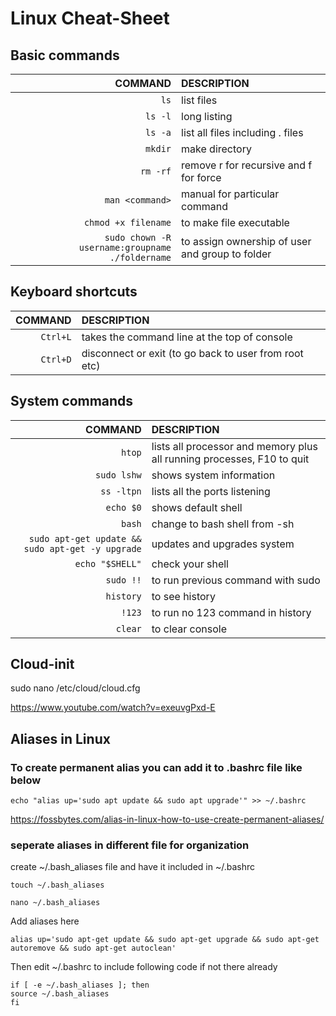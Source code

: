 # Linux Cheat-Sheet

## Basic commands
COMMAND | DESCRIPTION
---:|:---
`ls` | list files
`ls -l` | long listing
`ls -a` | list all files including . files
`mkdir` | make directory
`rm -rf` | remove r for recursive and f for force
`man <command>` | manual for particular command
`chmod +x filename` | to make file executable
`sudo chown -R username:groupname ./foldername` |to assign ownership of user and group to folder

## Keyboard shortcuts
COMMAND | DESCRIPTION
---:|:---
`Ctrl+L` | takes the command line at the top of console
`Ctrl+D` | disconnect or exit (to go back to user from root etc)

## System commands
COMMAND | DESCRIPTION
---:|:---
`htop` | lists all processor and memory plus all running processes, F10 to quit
`sudo lshw` | shows system information
`ss -ltpn`| lists all the ports listening
`echo $0` | shows default shell
`bash` | change to bash shell from -sh
`sudo apt-get update && sudo apt-get -y upgrade` | updates and upgrades system
`echo "$SHELL"`| check your shell
`sudo !!` | to run previous command with sudo
`history` | to see history
`!123` | to run no 123 command in history
`clear` | to clear console


## Cloud-init
sudo nano /etc/cloud/cloud.cfg

https://www.youtube.com/watch?v=exeuvgPxd-E



## Aliases in Linux

### To create permanent alias you can add it to .bashrc file like below

```
echo "alias up='sudo apt update && sudo apt upgrade'" >> ~/.bashrc
```

https://fossbytes.com/alias-in-linux-how-to-use-create-permanent-aliases/

### seperate aliases in different file for organization

create ~/.bash_aliases file and have it included in ~/.bashrc

```
touch ~/.bash_aliases

nano ~/.bash_aliases
```
Add aliases here

```
alias up='sudo apt-get update && sudo apt-get upgrade && sudo apt-get autoremove && sudo apt-get autoclean'
```
Then edit ~/.bashrc to include following code if not there already

```
if [ -e ~/.bash_aliases ]; then
source ~/.bash_aliases
fi
```
